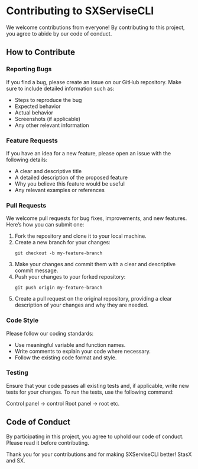 # Contributing to SXServiseCLI

We welcome contributions from everyone! By contributing to this project, you agree to abide by our code of conduct.

## How to Contribute

### Reporting Bugs

If you find a bug, please create an issue on our GitHub repository. Make sure to include detailed information such as:
- Steps to reproduce the bug
- Expected behavior
- Actual behavior
- Screenshots (if applicable)
- Any other relevant information

### Feature Requests

If you have an idea for a new feature, please open an issue with the following details:
- A clear and descriptive title
- A detailed description of the proposed feature
- Why you believe this feature would be useful
- Any relevant examples or references

### Pull Requests

We welcome pull requests for bug fixes, improvements, and new features. Here’s how you can submit one:

1. Fork the repository and clone it to your local machine.
2. Create a new branch for your changes:
    ```
    git checkout -b my-feature-branch
    ```
3. Make your changes and commit them with a clear and descriptive commit message.
4. Push your changes to your forked repository:
    ```
    git push origin my-feature-branch
    ```
5. Create a pull request on the original repository, providing a clear description of your changes and why they are needed.

### Code Style

Please follow our coding standards:
- Use meaningful variable and function names.
- Write comments to explain your code where necessary.
- Follow the existing code format and style.

### Testing

Ensure that your code passes all existing tests and, if applicable, write new tests for your changes. To run the tests, use the following command:

Control panel -> control
Root panel -> root
etc.

## Code of Conduct

By participating in this project, you agree to uphold our code of conduct. Please read it before contributing.

Thank you for your contributions and for making SXServiseCLI better!
StasX and SX.
